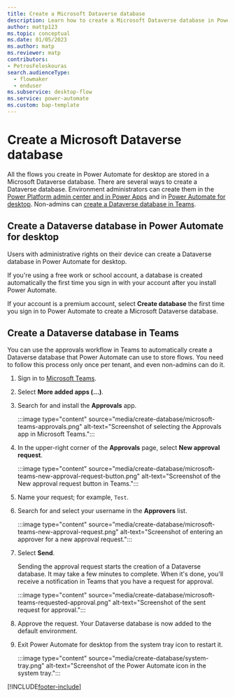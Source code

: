 ```yaml
---
title: Create a Microsoft Dataverse database
description: Learn how to create a Microsoft Dataverse database in Power Automate.
author: mattp123
ms.topic: conceptual
ms.date: 01/05/2023
ms.author: matp
ms.reviewer: matp
contributors:
- PetrosFeleskouras
search.audienceType: 
  - flowmaker
  - enduser
ms.subservice: desktop-flow
ms.service: power-automate
ms.custom: bap-template
---
```


# Create a Microsoft Dataverse database

All the flows you create in Power Automate for desktop are stored in a Microsoft Dataverse database. There are several ways to create a Dataverse database. Environment administrators can create them in the [Power Platform admin center and in Power Apps](/power-platform/admin/create-database) and in [Power Automate for desktop](#create-a-dataverse-database-in-power-automate-for-desktop). Non-admins can [create a Dataverse database in Teams](#create-a-dataverse-database-in-teams).

## Create a Dataverse database in Power Automate for desktop

Users with administrative rights on their device can create a Dataverse database in Power Automate for desktop.

If you're using a free work or school account, a database is created automatically the first time you sign in with your account after you install Power Automate.

If your account is a premium account, select **Create database** the first time you sign in to Power Automate to create a Microsoft Dataverse database.

## Create a Dataverse database in Teams

You can use the approvals workflow in Teams to automatically create a Dataverse database that Power Automate can use to store flows. You need to follow this process only once per tenant, and even non-admins can do it.

1. Sign in to [Microsoft Teams](https://teams.microsoft.com/).

1. Select **More added apps (...)**.

1. Search for and install the **Approvals** app.

    :::image type="content" source="media/create-database/microsoft-teams-approvals.png" alt-text="Screenshot of selecting the Approvals app in Microsoft Teams.":::

1. In the upper-right corner of the **Approvals** page, select **New approval request**.

   :::image type="content" source="media/create-database/microsoft-teams-new-approval-request-button.png" alt-text="Screenshot of the New approval request button in Teams.":::

1. Name your request; for example, `Test`.

1. Search for and select your username in the **Approvers** list.

   :::image type="content" source="media/create-database/microsoft-teams-new-approval-request.png" alt-text="Screenshot of entering an approver for a new approval request.":::

1. Select **Send**.

    Sending the approval request starts the creation of a Dataverse database. It may take a few minutes to complete. When it's done, you'll receive a notification in Teams that you have a request for approval.

   :::image type="content" source="media/create-database/microsoft-teams-requested-approval.png" alt-text="Screenshot of the sent request for approval.":::

1. Approve the request. Your Dataverse database is now added to the default environment.

1. Exit Power Automate for desktop from the system tray icon to restart it.

   :::image type="content" source="media/create-database/system-tray.png" alt-text="Screenshot of the Power Automate icon in the system tray.":::

[!INCLUDE[footer-include](../includes/footer-banner.md)]

